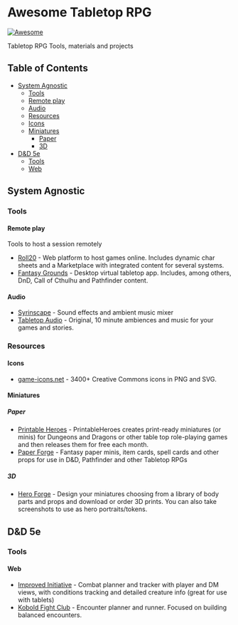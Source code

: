 # Awesome Tabletop RPG
[![Awesome](https://awesome.re/badge.svg)](https://awesome.re)

Tabletop RPG Tools, materials and projects

## Table of Contents

* [System Agnostic](#system-agnostic)
    * [Tools](#tools)
    * [Remote play](#remote-play)
    * [Audio](#audio)
    * [Resources](#resources)
    * [Icons](#icons)
    * [Miniatures](#miniatures)
        * [Paper](#paper)
        * [3D](#3d)
* [D&D 5e](#dd-5e)
    * [Tools](#tools-1)
    * [Web](#web)

## System Agnostic

### Tools

#### Remote play
Tools to host a session remotely

* [Roll20](https://roll20.net/) - Web platform to host games online. Includes dynamic char sheets and a Marketplace with integrated content for several systems.
* [Fantasy Grounds](https://www.fantasygrounds.com) - Desktop virtual tabletop app. Includes, among others, DnD, Call of Cthulhu and Pathfinder content.

#### Audio

* [Syrinscape](https://syrinscape.com/) - Sound effects and ambient music mixer
* [Tabletop Audio](https://tabletopaudio.com/) - Original, 10 minute ambiences and music for your games and stories.

### Resources

#### Icons

* [game-icons.net](https://game-icons.net) - 3400+ Creative Commons icons in PNG and SVG.

#### Miniatures

##### Paper

* [Printable Heroes](https://printableheroes.com) - PrintableHeroes creates print-ready miniatures (or minis) for Dungeons and Dragons or other table top role-playing games and then releases them for free each month.
* [Paper Forge](https://www.patreon.com/paperforge) -  Fantasy paper minis, item cards, spell cards and other props for use in D&D, Pathfinder and other Tabletop RPGs

##### 3D

* [Hero Forge](https://www.heroforge.com/) - Design your miniatures choosing from a library of body parts and props and download or order 3D prints. You can also take screenshots to use as hero portraits/tokens.

## D&D 5e

### Tools

#### Web

* [Improved Initiative](http://www.improved-initiative.com/) - Combat planner and tracker with player and DM views, with conditions tracking and detailed creature info (great for use with tablets)
* [Kobold Fight Club](http://kobold.club) - Encounter planner and runner. Focused on building balanced encounters.
